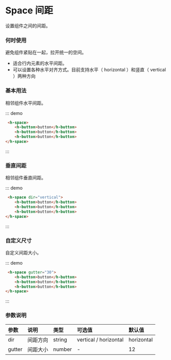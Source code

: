 # Space 间距

设置组件之间的间距。

### 何时使用
避免组件紧贴在一起，拉开统一的空间。

- 适合行内元素的水平间距。
- 可以设置各种水平对齐方式。目前支持水平（ horizontal ）和竖直（ vertical ）两种方向

### 基本用法
相邻组件水平间距。

::: demo
```html
 <h-space>
    <h-button>button</h-button>
    <h-button>button</h-button>
    <h-button>button</h-button>
</h-space>

```
:::

### 垂直间距
相邻组件垂直间距。

::: demo
```html
 <h-space dir="vertical">
    <h-button>button</h-button>
    <h-button>button</h-button>
    <h-button>button</h-button>
</h-space>

```
:::

### 自定义尺寸
自定义间距大小。

::: demo
```html
 <h-space gutter="30">
    <h-button>button</h-button>
    <h-button>button</h-button>
    <h-button>button</h-button>
</h-space>

```
:::

### 参数说明

|参数|说明|类型|可选值|默认值
|:--|:--|:--|:-----|:---
| dir | 间距方向| string | vertical / horizontal | horizontal
| gutter | 间距大小	| number | - | 12


